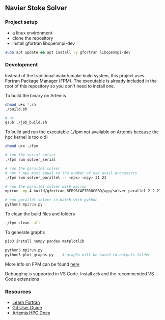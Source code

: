 ## Navier Stoke Solver

### Project setup
- a linux environment
- clone the repository
- install gfortran libopenmpi-dev
```bash
sudo apt update && apt install -y gfortran libopenmpi-dev
```

### Development
Instead of the traditional make/cmake build system, this project uses Fortran Package Manager (FPM). The executable is already included in the root of this repository so you don't need to install one.

To build the binary on Artemis
```bash
chmod u+x *.sh
./build.sh

# or
qsub ./job_build.sh
```

To build and run the executable (./fpm not available on Artemis because the hpc kernel is too old)
```bash
chmod u+x ./fpm

# run the serial solver
./fpm run solver_serial

# run the parallel solver
# npx * npy must equal to the number of max avail processors
./fpm run solver_parallel -- <npx> <npy> 21 21

# run the parallel solver with mpirun
mpirun -np 4 build/gfortran_6FB96CAE7088C0B9/app/solver_parallel 2 2 21 21

# run parallel solver in batch with python
python3 mpirun.py
```

To clean the build files and folders
```bash
./fpm clean -all
```

To generate graphs
```bash
pip3 install numpy pandas matplotlib

python3 mpirun.py
python3 plot_graphs.py    # graphs will be saved to outputs folder
```

More info on FPM can be found [here](https://github.com/fortran-lang/fpm)

Debugging is supported in VS Code. Install `gdb` and the recommended VS Code extensions

### Resources
- [Learn Fortran](https://fortran-lang.org/learn/)
- [Git User Guide](https://sydneyuni.atlassian.net/wiki/spaces/RC/pages/229277917/Git+-+What+you+need+to+know)
- [Artemis HPC Docs](https://sydneyuni.atlassian.net/wiki/spaces/RC/pages/1033929078/Artemis+HPC+documentation)
